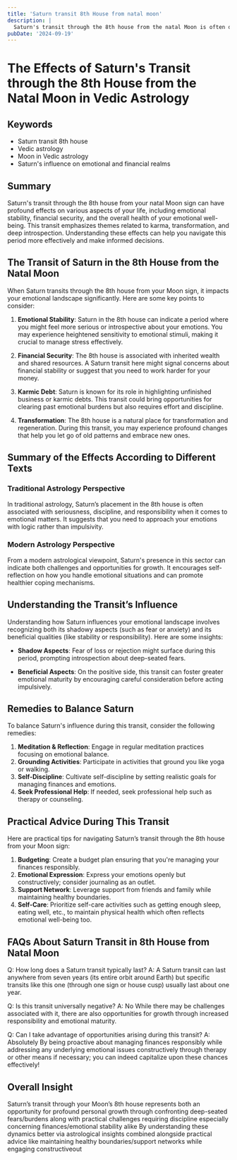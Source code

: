 ```yaml
---
title: 'Saturn transit 8th House from natal moon'
description: |
  Saturn's transit through the 8th house from the natal Moon is often difficult, bringing about obstacles, financial losses, and health issues. The individual may face severe challenges, including possible legal issues and threats to well-being.
pubDate: '2024-09-19'
---
```


# The Effects of Saturn's Transit through the 8th House from the Natal Moon in Vedic Astrology

## Keywords

- Saturn transit 8th house
- Vedic astrology
- Moon in Vedic astrology
- Saturn's influence on emotional and financial realms

## Summary

Saturn's transit through the 8th house from your natal Moon sign can have profound effects on various aspects of your life, including emotional stability, financial security, and the overall health of your emotional well-being. This transit emphasizes themes related to karma, transformation, and deep introspection. Understanding these effects can help you navigate this period more effectively and make informed decisions.

## The Transit of Saturn in the 8th House from the Natal Moon

When Saturn transits through the 8th house from your Moon sign, it impacts your emotional landscape significantly. Here are some key points to consider:

1. **Emotional Stability**: Saturn in the 8th house can indicate a period where you might feel more serious or introspective about your emotions. You may experience heightened sensitivity to emotional stimuli, making it crucial to manage stress effectively.

2. **Financial Security**: The 8th house is associated with inherited wealth and shared resources. A Saturn transit here might signal concerns about financial stability or suggest that you need to work harder for your money.

3. **Karmic Debt**: Saturn is known for its role in highlighting unfinished business or karmic debts. This transit could bring opportunities for clearing past emotional burdens but also requires effort and discipline.

4. **Transformation**: The 8th house is a natural place for transformation and regeneration. During this transit, you may experience profound changes that help you let go of old patterns and embrace new ones.

## Summary of the Effects According to Different Texts

### Traditional Astrology Perspective

In traditional astrology, Saturn’s placement in the 8th house is often associated with seriousness, discipline, and responsibility when it comes to emotional matters. It suggests that you need to approach your emotions with logic rather than impulsivity.

### Modern Astrology Perspective

From a modern astrological viewpoint, Saturn's presence in this sector can indicate both challenges and opportunities for growth. It encourages self-reflection on how you handle emotional situations and can promote healthier coping mechanisms.

## Understanding the Transit’s Influence

Understanding how Saturn influences your emotional landscape involves recognizing both its shadowy aspects (such as fear or anxiety) and its beneficial qualities (like stability or responsibility). Here are some insights:

- **Shadow Aspects**: Fear of loss or rejection might surface during this period, prompting introspection about deep-seated fears.
  
- **Beneficial Aspects**: On the positive side, this transit can foster greater emotional maturity by encouraging careful consideration before acting impulsively.

## Remedies to Balance Saturn

To balance Saturn's influence during this transit, consider the following remedies:

1. **Meditation & Reflection**: Engage in regular meditation practices focusing on emotional balance.
2. **Grounding Activities**: Participate in activities that ground you like yoga or walking.
3. **Self-Discipline**: Cultivate self-discipline by setting realistic goals for managing finances and emotions.
4. **Seek Professional Help**: If needed, seek professional help such as therapy or counseling.

## Practical Advice During This Transit

Here are practical tips for navigating Saturn’s transit through the 8th house from your Moon sign:

1. **Budgeting**: Create a budget plan ensuring that you're managing your finances responsibly.
2. **Emotional Expression**: Express your emotions openly but constructively; consider journaling as an outlet.
3. **Support Network**: Leverage support from friends and family while maintaining healthy boundaries.
4. **Self-Care**: Prioritize self-care activities such as getting enough sleep, eating well, etc., to maintain physical health which often reflects emotional well-being too.

## FAQs About Saturn Transit in 8th House from Natal Moon

Q: How long does a Saturn transit typically last?
A: A Saturn transit can last anywhere from seven years (its entire orbit around Earth) but specific transits like this one (through one sign or house cusp) usually last about one year.

Q: Is this transit universally negative?
A: No While there may be challenges associated with it, there are also opportunities for growth through increased responsibility and emotional maturity.

Q: Can I take advantage of opportunities arising during this transit?
A: Absolutely By being proactive about managing finances responsibly while addressing any underlying emotional issues constructively through therapy or other means if necessary; you can indeed capitalize upon these chances effectively!

## Overall Insight

Saturn’s transit through your Moon’s 8th house represents both an opportunity for profound personal growth through confronting deep-seated fears/burdens along with practical challenges requiring discipline especially concerning finances/emotional stability alike By understanding these dynamics better via astrological insights combined alongside practical advice like maintaining healthy boundaries/support networks while engaging constructiveout